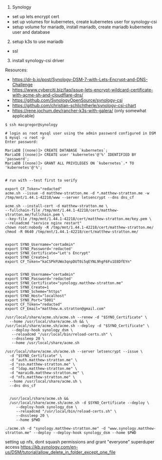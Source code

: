 
1. Synology
  * set up lets encrypt cert
  * set up volumes for kubernetes, create kubernetes user for synology-csi
  * setup volume for mariadb, install mariadb, create mariadb kubernetes user and database
2. setup k3s to use mariadb
  * ssl
3. install synology-csi driver

Resources:
* https://dr-b.io/post/Synology-DSM-7-with-Lets-Encrypt-and-DNS-Challenge
* https://www.cyberciti.biz/faq/issue-lets-encrypt-wildcard-certificate-with-acme-sh-and-cloudflare-dns/
* https://github.com/SynologyOpenSource/synology-csi
* https://github.com/christian-schlichtherle/synology-csi-chart
* https://rene.jochum.dev/rancher-k3s-with-galera/ (only somewhat applicable)

```
$ ssh macgregor@synology

# login as root mysql user using the admin password configured in DSM
$ mysql -u root -p
Enter password:

MariaDB [(none)]> CREATE DATABASE `kubernetes`;
MariaDB [(none)]> CREATE user 'kubernetes'@'%' IDENTIFIED BY 'password';
MariaDB [(none)]> GRANT ALL PRIVILEGES ON `kubernetes`.* TO 'kubernetes'@'%';
```




```

# run with --test first to verify

export CF_Token="redacted"
acme.sh --issue -d matthew-stratton.me -d *.matthew-stratton.me -w /tmp/mnt/1.44.1-42218/www --server letsencrypt --dns dns_cf

acme.sh --install-cert -d matthew-stratton.me \
--fullchain-file /tmp/mnt/1.44.1-42218/cert/matthew-stratton.me/fullchain.pem \
--key-file /tmp/mnt/1.44.1-42218/cert/matthew-stratton.me/key.pem \
--reloadcmd "service nginx restart"
chown root:nobody -R /tmp/mnt/1.44.1-42218/cert/matthew-stratton.me/
chmod -R 0640 /tmp/mnt/1.44.1-42218/cert/matthew-stratton.me/


export SYNO_Username="certadmin"
export SYNO_Password='redacted'
export SYNO_Certificate="Let's Encrypt"
export SYNO_Create=1
export CF_Token="kaCSPkFUWo3qnpDUT0i5qEYNL9hgF6Fu1E8DfEYn"


export SYNO_Username="certadmin"
export SYNO_Password='redacted'
export SYNO_Certificate="synology.matthew-stratton.me"
export SYNO_Create=1
export SYNO_Scheme="https"
export SYNO_Host="localhost"
export SYNO_Port="5001"
export CF_Token="redacted"
export CF_Email="matthew.m.stratton@gmail.com"

/usr/local/share/acme.sh/acme.sh --renew -d "$SYNO_Certificate" \
  --home /usr/local/share/acme.sh && \
/usr/local/share/acme.sh/acme.sh --deploy -d "$SYNO_Certificate" \
   --deploy-hook synology_dsm \
   --reloadcmd "/usr/local/bin/reload-certs.sh" \
   --dnssleep 20 \
   --home /usr/local/share/acme.sh

/usr/local/share/acme.sh/acme.sh --server letsencrypt --issue \
  -d "$SYNO_Certificate" \
  -d "auth.matthew-stratton.me" \
  -d "sso.matthew-stratton.me" \
  -d "ldap.matthew-stratton.me" \
  -d "maraidb.matthew-stratton.me" \
  -d "nfs.matthew-stratton.me" \
  --home /usr/local/share/acme.sh \
  --dns dns_cf


  /usr/local/share/acme.sh &&
  /usr/local/share/acme.sh/acme.sh -d $SYNO_Certificate --deploy \
     --deploy-hook synology_dsm \
     --reloadcmd "/usr/local/bin/reload-certs.sh" \
     --dnssleep 20 \
     --home $PWD

./acme.sh -d "synology.matthew-stratton.me" -d "www.synology.matthew-stratton.me" --deploy --deploy-hook synology_dsm --home $PWD
```

setting up nfs, dont squash permissions and grant "everyone" superduper access
https://kb.synology.com/en-us/DSM/tutorial/allow_delete_in_folder_except_one_file
